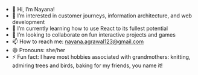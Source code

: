 - 👋 Hi, I’m Nayana!
- 👀 I’m interested in customer journeys, information architecture, and web development
- 🌱 I’m currently learning how to use React to its fullest potential
- 💞️ I’m looking to collaborate on fun interactive projects and games
- 📫 How to reach me: nayana.agrawal123@gmail.com
- 😄 Pronouns: she/her
- ⚡ Fun fact: I have most hobbies associated with grandmothers: knitting, admiring trees and birds, baking for my friends, you name it!

<!---
NayanaAg/NayanaAg is a ✨ special ✨ repository because its `README.md` (this file) appears on your GitHub profile.
You can click the Preview link to take a look at your changes.
--->
